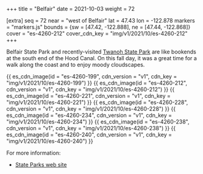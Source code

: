 +++
title = "Belfair"
date = 2021-10-03
weight = 72

[extra]
seq = 72
near = "west of Belfair"
lat = 47.43
lon = -122.878
markers = "markers.js"
bounds = {sw = [47.42, -122.888], ne = [47.44, -122.868]}
cover = "es-4260-212"
cover_cdn_key = "img/v1/2021/10/es-4260-212"
+++

Belfair State Park and recently-visited [Twanoh State Park](../twanoh/) are like bookends at the south end of the Hood Canal. On this fall day, it was a great time for a walk along the coast and to enjoy moody cloudscapes.

 <!-- more -->

{{ es_cdn_image(id = "es-4260-199", cdn_version = "v1", cdn_key = "img/v1/2021/10/es-4260-199") }}
{{ es_cdn_image(id = "es-4260-212", cdn_version = "v1", cdn_key = "img/v1/2021/10/es-4260-212") }}
{{ es_cdn_image(id = "es-4260-221", cdn_version = "v1", cdn_key = "img/v1/2021/10/es-4260-221") }}
{{ es_cdn_image(id = "es-4260-228", cdn_version = "v1", cdn_key = "img/v1/2021/10/es-4260-228") }}
{{ es_cdn_image(id = "es-4260-234", cdn_version = "v1", cdn_key = "img/v1/2021/10/es-4260-234") }}
{{ es_cdn_image(id = "es-4260-238", cdn_version = "v1", cdn_key = "img/v1/2021/10/es-4260-238") }}
{{ es_cdn_image(id = "es-4260-240", cdn_version = "v1", cdn_key = "img/v1/2021/10/es-4260-240") }}

For more information:

* [State Parks web site](https://parks.state.wa.us/475/Belfair)
